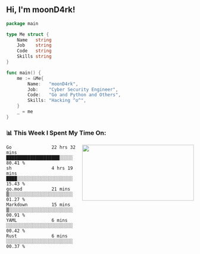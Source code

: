 <h2> Hi, I'm moonD4rk!</h2>

```go
package main

type Me struct {
	Name   string
	Job    string
	Code   string
	Skills string
}

func main() {
	me := &Me{
		Name:   "moonD4rk",
		Job:    "Cyber Security Engineer",
		Code:   "Go and Python and Others",
		Skills: "Hacking ^o^",
	}
	_ = me
}
```

<h3>📊 This Week I Spent My Time On:</h3>
<img align='right' src="https://github-readme-stats.vercel.app/api?username=moond4rk&show_icons=true&theme=radical", width="300" height="150">

<!--START_SECTION:waka-->

```text
Go               22 hrs 32 mins  ████████████████████░░░░░   80.41 %
sh               4 hrs 19 mins   ████░░░░░░░░░░░░░░░░░░░░░   15.43 %
go.mod           21 mins         ▒░░░░░░░░░░░░░░░░░░░░░░░░   01.27 %
Markdown         15 mins         ▒░░░░░░░░░░░░░░░░░░░░░░░░   00.91 %
YAML             6 mins          ░░░░░░░░░░░░░░░░░░░░░░░░░   00.42 %
Rust             6 mins          ░░░░░░░░░░░░░░░░░░░░░░░░░   00.37 %
```

<!--END_SECTION:waka-->


